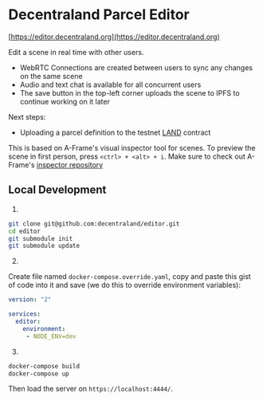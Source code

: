 # Decentraland Parcel Editor

[https://editor.decentraland.org](https://editor.decentraland.org)

Edit a scene in real time with other users.

* WebRTC Connections are created between users to sync any changes on the same scene
* Audio and text chat is available for all concurrent users
* The save button in the top-left corner uploads the scene to IPFS to continue working on it later

Next steps:

* Uploading a parcel definition to the testnet [LAND](https://github.com/decentraland/land) contract

This is based on A-Frame's visual inspector tool for scenes. To preview the scene in first person, press
`<ctrl> + <alt> + i`. Make sure to check out A-Frame's [inspector repository](https://github.com/aframevr/aframe-inspector)

## Local Development

1.
```bash
git clone git@github.com:decentraland/editor.git
cd editor
git submodule init
git submodule update
```

2.
Create file named `docker-compose.override.yaml`, copy and paste this gist of code into it and save (we do this to override environment variables):
```yaml
version: "2"

services:
  editor:
    environment:
     - NODE_ENV=dev
```

3.
```bash
docker-compose build
docker-compose up
```

Then load the server on `https://localhost:4444/`.
